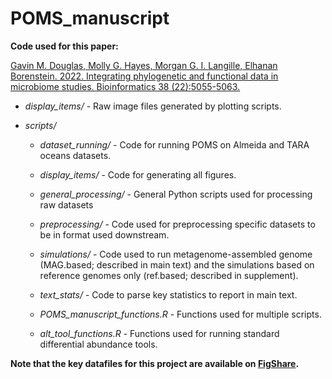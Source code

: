 # POMS_manuscript

**Code used for this paper:**

[Gavin M. Douglas, Molly G. Hayes, Morgan G. I. Langille, Elhanan Borenstein. 2022. Integrating phylogenetic and functional data in microbiome studies. Bioinformatics 38 (22):5055-5063.](https://academic.oup.com/bioinformatics/article/38/22/5055/6731923)

* _display_items/_ - Raw image files generated by plotting scripts.

* _scripts/_

  * _dataset_running/_ - Code for running POMS on Almeida and TARA oceans datasets.
  
  * _display_items/_ - Code for generating all figures.
  
  * _general_processing/_ - General Python scripts used for processing raw datasets  
  
  * _preprocessing/_ - Code used for preprocessing specific datasets to be in format used downstream.
  
  * _simulations/_ - Code used to run metagenome-assembled genome (MAG.based; described in main text) and the simulations based on reference genomes only (ref.based; described in supplement). 
  
  * _text_stats/_ - Code to parse key statistics to report in main text.

  * _POMS_manuscript_functions.R_ - Functions used for multiple scripts.

  * _alt_tool_functions.R_ - Functions used for running standard differential abundance tools.
  
**Note that the key datafiles for this project are available on [FigShare](https://figshare.com/collections/POMS_manuscript_datafiles/6162060/2).**
